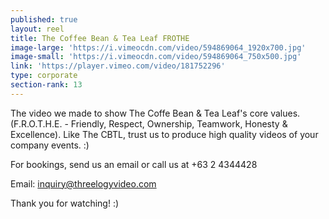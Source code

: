 ```yaml
---
published: true
layout: reel
title: The Coffee Bean & Tea Leaf FROTHE
image-large: 'https://i.vimeocdn.com/video/594869064_1920x700.jpg'
image-small: 'https://i.vimeocdn.com/video/594869064_750x500.jpg'
link: 'https://player.vimeo.com/video/181752296'
type: corporate
section-rank: 13
---
```

The video we made to show The Coffe Bean & Tea Leaf's core values. (F.R.O.T.H.E. - Friendly, Respect, Ownership, Teamwork, Honesty & Excellence). Like The CBTL, trust us to produce high quality videos of your company events. :) 

For bookings, send us an email or call us at +63 2 4344428

Email: inquiry@threelogyvideo.com

Thank you for watching! :)
